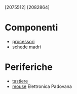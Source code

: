 [2075512]
[2082864]
# Componenti
- [processori](componenti/processori.md)
- [schede madri](componenti/schede_madri.md)
# Periferiche
- [tastiere](periferiche/tastiere.md)
- [mouse](periferiche/mouse.md)
Elettronica Padovana
